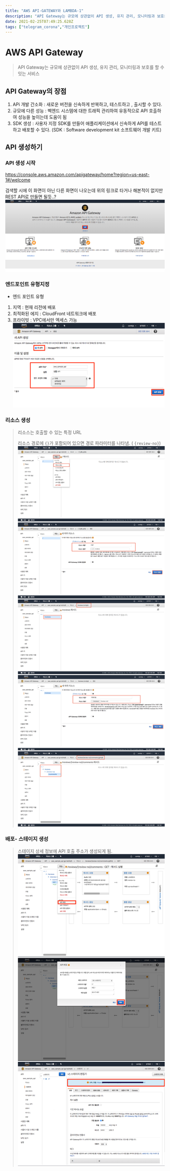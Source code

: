 ```yaml
---
title: "AWS API-GATEWAY와 LAMBDA-1"
description: "API Gateway는 규모에 상관없이 API 생성, 유지 관리, 모니터링과 보호를 할 수 잇는 서비스APi 개발 간소화 : 새로운 버전을 신속하게 반복하고, 테스트하고 , 출시할 수 있다.규모에 다른 성능 : 벡엔드 시스템에 대한 트래픽 관리하여 유동적으로 API 호"
date: 2021-02-25T07:49:25.628Z
tags: ["telegram_corona","개인프로젝트"]
---
```



# AWS API Gateway

> API Gateway는 규모에 상관없이 API 생성, 유지 관리, 모니터링과 보호를 할 수 잇는 서비스

## API Gateway의 장점

1. APi 개발 간소화 : 새로운 버전을 신속하게 반복하고, 테스트하고 , 출시할 수 있다.
2. 규모에 다른 성능 : 벡엔드 시스템에 대한 트래픽 관리하여 유동적으로 API 호출하여 성능을 높이는데 도움이 됨
3. SDK 생성 : 사용자 지정 SDK를 만들어 애플리케이션에서 신속하게 API를 테스트하고 배포할 수 있다. (SDK : Software development kit 소프트웨어 개발 키트)

## API 생성하기
### API 생성 시작
https://console.aws.amazon.com/apigateway/home?region=us-east-1#/welcome

검색할 시에 이 화면이 아닌 다른 화면이 나오는데 위의 링크로 타거나 해본적이 없지만 REST API로 만들면 될듯..?
![](../images/4e03f9a6-21cd-4102-ab01-fca6064caf24-image.png)

### 엔드포인트 유형지정
- 엔드 포인트 유형

1. 지역 : 현재 리전에 배포
2. 최적화된 에지 : CloudFront 네트워크에 배포
3. 프라이빗 : VPC에서만 엑세스 가능
![](../images/0bc34ebf-41e4-4c9e-89bb-e4113227d9b6-image.png)


### 리소스 생성

> 리소스는 호출할 수 있는 특정 URL
>
> 리소스 경로에 `{}`가 포함되어 있으면 경로 파라미터를 나타냄. ( `{review-no}`)
![](../images/33752069-1522-41de-aa28-ffc0faa01c13-image.png)
![](../images/9e208ab5-ed65-4cd3-a72d-07b3cf3f5918-image.png)
![](../images/ed724541-ac95-4fcb-be8f-9508401b0d83-image.png)
![](../images/751f024b-4cd7-4fc6-af82-38524c740cb3-image.png)
![](../images/f339f09d-f790-4732-b997-cd0b19500578-image.png)

### 배포- 스테이지 생성
> 스테이지 상세 정보에 API 호출 주소가 생성되게 됨.
![](../images/5d5672fe-270e-4e5e-9141-756674b7632d-image.png)
![](../images/df7c2eb9-5df9-4170-bc0b-f9ecaed1c9e3-image.png)
![](../images/e9201bd2-2452-4635-897d-23117fe75c3f-image.png)